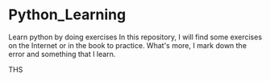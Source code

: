 # Python_Learning
Learn python by doing exercises
In this repository, I will find some exercises on the Internet or in the book to practice.
What's more, I mark down the error and something that I learn.

THS
